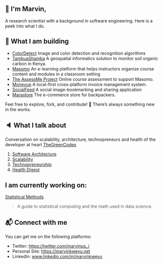  ## :wave: I'm Marvin,

 A research scientist with a background in software engineering. Here is a peek into what I do.

## :construction_worker: What I am building

- [ColorDetect](https://pypi.org/project/ColorDetect/)
 Image and color detection and recognition algorithms
- [TambuaShamba](https://github.com/MarvinKweyu/tambua-shamba/)
 A geospatial informatics solution to monitor soil organic carbon in Kenya.
 - [Masomo](https://github.com/MarvinKweyu/masomo)
 An e-learning platform that helps instructors organize course content and modules in a classroom setting
- [The AssessMe Project](https://github.com/MarvinKweyu/AssessMe)
   Online course assessment to support Masomo.
 - [Moneyup](https://github.com/MarvinKweyu/moneyup)
   A local-first cross-platform invoice management system.
 - [SocialFeed](https://github.com/MarvinKweyu/social-feed)
 A social image-bookmarking and sharing application 
 - [Marastore](https://github.com/MarvinKweyu/marastore)
 The e-commerce store for backpackers.
 
 
 Feel free to explore, fork, and contribute! :rocket: There’s always something new in the works.
 
 
 ## :speaker: What I talk about
 
 Conversation on scalability, architecture, technopreneurs and health of the developer at heart
 [TheGreenCodes](https://thegreencodes.com/)
 
1. [Software Architecture](https://thegreencodes.com/series/architectural-patterns)
2. [Scalability](https://thegreencodes.com/going-enterprise-and-its-aftermath)
3. [Technopreneurship](https://thegreencodes.com/series/the-entrepreneur)
4. [Health Digest](https://thegreencodes.com/series/health-digest)

## I am currently working on:
[Statistical Methods](https://statisticalmethods.marvinkweyu.net/)
> A guide to statistical computing and the math used in data science.

 ## :mailbox_with_mail: Connect with me
 
 You can get me on the following platforms:
 
 - Twitter: https://twitter.com/marvinus_j
 - Personal Site: https://marvinkweyu.net
 - LinkedIn: www.linkedin.com/in/marvinkweyu
 

